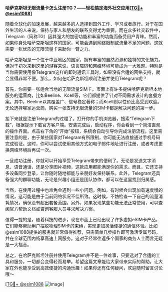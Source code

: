 **哈萨克斯坦无限流量卡怎么注册TG？——轻松搞定海外社交应用[[TG💪+ @esim1088](https://t.me/s/esim1088)]**

随着全球化的加速发展，越来越多的人选择到国外工作、学习或者旅行。对于在国外生活的人来说，保持与家人和朋友的联系变得尤为重要。而在众多社交软件中，Telegram（简称TG）因其强大的加密功能和丰富的功能而备受用户青睐。然而，如果你身处哈萨克斯坦这样的国家，可能会遇到网络限制或流量不足的问题，这就需要一张优质的无限流量卡来助你一臂之力。

哈萨克斯坦是一个位于中亚地区的国家，拥有丰富的自然资源和独特的文化魅力。但对于初次来到这里的游客来说，语言障碍和网络环境可能成为一大难题。特别是当你需要使用像Telegram这样的即时通讯工具时，如果没有合适的网络支持，就会显得非常不便。那么，如何在哈萨克斯坦顺利注册并使用Telegram呢？

首先，你需要一张适合当地的无限流量SIM卡。市面上有许多提供哈萨克斯坦本地服务的运营商，比如Beeline、Kcell等，它们都提供了针对不同需求设计的套餐方案。其中，Beeline以其覆盖广、信号稳定著称；而Kcell则以性价比高受到欢迎。无论选择哪家运营商，购买一张支持无限流量的SIM卡都是解决问题的第一步。

接下来就是注册Telegram的过程了。打开你的手机浏览器，搜索“Telegram下载”，根据提示下载官方客户端。安装完成后，启动程序，你会看到一个简洁直观的操作界面。点击右下角的“开始”按钮，系统会自动引导你完成注册流程。这里需要注意的是，由于某些国家对Telegram有所限制，你可能无法直接通过手机号码完成验证。这时，你可以尝试使用其他方式如电子邮件地址进行注册，或者考虑更换网络环境后再试一次。

一旦成功注册，你就可以开始享受Telegram带来的便利了。无论是发送文字消息、语音通话，还是分享图片视频，这款应用都能满足你的需求。而且，它还支持多设备同步登录，让你随时随地都能与亲朋好友保持联系。此外，Telegram还具备强大的群聊功能，无论是兴趣小组还是团队协作，都可以在这里找到归属感。

当然，在使用过程中也难免会遇到一些小问题。例如，有时候会出现加载速度慢的情况，这可能是由于当前网络状况不佳所致。这时候，不妨检查一下自己的流量消耗情况，确保没有超出套餐范围。另外，如果发现某些功能无法正常使用，可以查阅官方帮助文档或咨询客服人员寻求解决方案。

值得一提的是，随着科技的进步，现在市面上已经出现了许多虚拟eSIM卡产品，它们能够帮助用户摆脱物理SIM卡的束缚，实现更加灵活便捷的通信体验。比如@esim1088提供的服务就非常值得推荐，只需简单几步操作即可激活专属号码，并在全球范围内畅享高速上网服务。这对于经常往返多个国家的商务人士而言无疑是一大福音。

总之，在哈萨克斯坦注册并使用Telegram并不是一件难事，只要选对了合适的工具和服务，一切都会变得轻而易举。希望这篇文章能给大家带来实际的帮助，让大家在外也能享受到高效便捷的沟通乐趣！如果你还有任何疑问，欢迎随时留言讨论哦～

[[TG💪+ @esim1088](https://t.me/s/esim1088) ![Image](https://i.postimg.cc/4NQfJmqS/Snipaste-2025-05-13-00-14-12.png)]